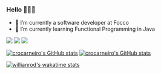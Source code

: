 ### Hello 🙋🏾‍♂️

- 🔭 I’m currently a software developer at Focco
- 🌱 I’m currently learning Functional Programming in Java

[![](https://img.shields.io/badge/Instagram-E4405F?style=for-the-badge&logo=instagram&logoColor=white)](https://www.instagram.com/carlos.carneiro.dev/)
[![](https://img.shields.io/badge/YouTube-FF0000?style=for-the-badge&logo=youtube&logoColor=white)](https://www.youtube.com/channel/UCZazNd038h7GQnO4A5Plq5Q)
[![](https://img.shields.io/badge/Stack_Overflow-FE7A16?style=for-the-badge&logo=stack-overflow&logoColor=white)](https://stackoverflow.com/users/15330317/crocarneiro)
 
[![crocarneiro's GitHub stats](https://github-readme-stats.vercel.app/api?username=crocarneiro&count_private=true&show_icons=true&theme=dracula)](https://www.instagram.com/carlos.carneiro.dev/)
[![crocarneiro's GitHub stats](https://github-readme-stats.vercel.app/api/top-langs/?username=crocarneiro&layout=compact&count_private=true&langs_count=8&theme=dracula)](https://www.instagram.com/carlos.carneiro.dev/)

[![willianrod's wakatime stats](https://github-readme-stats.vercel.app/api/wakatime?username=@Crocarneiro&theme=dracula)](https://www.instagram.com/carlos.carneiro.dev/)
